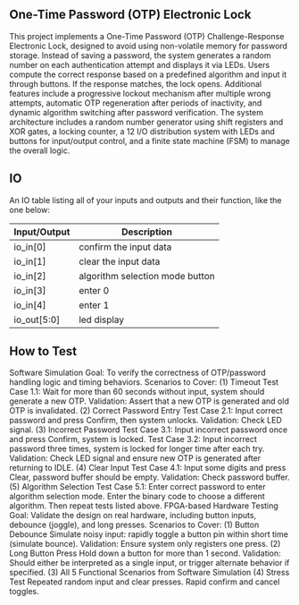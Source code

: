 ## One-Time Password (OTP) Electronic Lock
This project implements a One-Time Password (OTP) Challenge-Response Electronic Lock, designed to avoid using non-volatile memory for password storage. Instead of saving a password, the system generates a random number on each authentication attempt and displays it via LEDs. Users compute the correct response based on a predefined algorithm and input it through buttons. If the response matches, the lock opens. Additional features include a progressive lockout mechanism after multiple wrong attempts, automatic OTP regeneration after periods of inactivity, and dynamic algorithm switching after password verification. The system architecture includes a random number generator using shift registers and XOR gates, a locking counter, a 12 I/O distribution system with LEDs and buttons for input/output control, and a finite state machine (FSM) to manage the overall logic.

## IO

An IO table listing all of your inputs and outputs and their function, like the one below:

| Input/Output	| Description|																
|-------------|--------------------------------------------------|
| io_in[0]    | confirm the input data |
| io_in[1] | clear the input data                                           |
| io_in[2] | algorithm selection mode button                                      |
| io_in[3] | enter 0                                    |
| io_in[4] | enter 1                                     |
| io_out[5:0]   | led display                              |
## How to Test
Software Simulation
Goal:
To verify the correctness of OTP/password handling logic and timing behaviors.
Scenarios to Cover:
(1) Timeout
Test Case 1.1: Wait for more than 60 seconds without input, system should generate a new OTP.
Validation: Assert that a new OTP is generated and old OTP is invalidated.
(2) Correct Password Entry
Test Case 2.1: Input correct password and press Confirm, then system unlocks.
Validation: Check LED signal.
(3) Incorrect Password
Test Case 3.1: Input incorrect password once and press Confirm, system is locked.
Test Case 3.2: Input incorrect password three times, system is locked for longer time after each try.
Validation: Check LED signal and ensure new OTP is generated after returning to IDLE.
(4) Clear Input
Test Case 4.1: Input some digits and press Clear, password buffer should be empty.
Validation: Check password buffer.
(5) Algorithm Selection
Test Case 5.1: Enter correct password to enter algorithm selection mode. Enter the binary code to choose a different algorithm. Then repeat tests listed above.
FPGA-based Hardware Testing
Goal:
Validate the design on real hardware, including button inputs, debounce (joggle), and long presses.
Scenarios to Cover:
(1) Button Debounce
Simulate noisy input: rapidly toggle a button pin within short time (simulate bounce).
Validation: Ensure system only registers one press.
(2) Long Button Press
Hold down a button for more than 1 second.
Validation: Should either be interpreted as a single input, or trigger alternate behavior if specified.
(3) All 5 Functional Scenarios from Software Simulation
(4) Stress Test
Repeated random input and clear presses.
Rapid confirm and cancel toggles.


